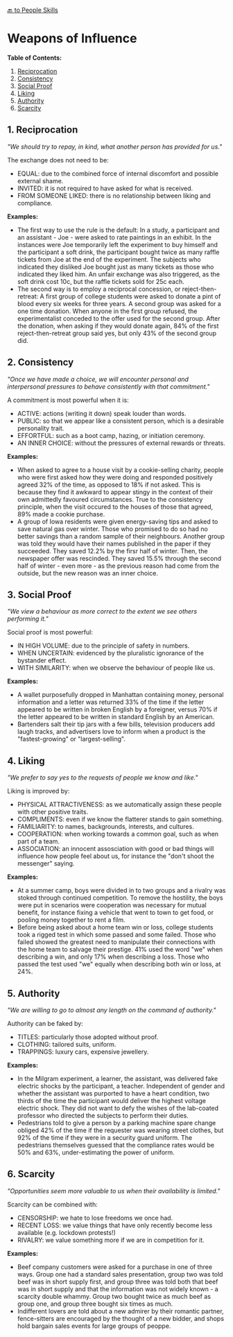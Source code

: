 [🔙 to People Skills](https://github.com/quantu-mc/quantu-mc/blob/main/people.md)

# Weapons of Influence

**Table of Contents:**
1. [Reciprocation](influence.md#1-reciprocation)
2. [Consistency](influence.md#2-consistency)
3. [Social Proof](influence.md#3-social-proof)
4. [Liking](influence.md#4-liking)
5. [Authority](influence.md#5-authority)
6. [Scarcity](influence.md#6-scarcity)

## 1. Reciprocation
*"We should try to repay, in kind, what another person has provided for us."*

The exchange does not need to be:
- EQUAL: due to the combined force of internal discomfort and possible external shame.
- INVITED: it is not required to have asked for what is received.
- FROM SOMEONE LIKED: there is no relationship between liking and compliance.

**Examples:**
- The first way to use the rule is the default: In a study, a participant and an assistant - Joe - were asked to rate paintings in an exhibit. In the instances were Joe temporarily left the experiment to buy himself and the participant a soft drink, the participant bought twice as many raffle tickets from Joe at the end of the experiment. The subjects who indicated they disliked Joe bought just as many tickets as those who indicated they liked him. An unfair exchange was also triggered, as the soft drink cost 10c, but the raffle tickets sold for 25c each.
- The second way is to employ a reciprocal concession, or reject-then-retreat: A first group of college students were asked to donate a pint of blood every six weeks for three years. A second group was asked for a one time donation. When anyone in the first group refused, the experimentalist conceded to the offer used for the second group. After the donation, when asking if they would donate again, 84% of the first reject-then-retreat group said yes, but only 43% of the second group did.

## 2. Consistency
*"Once we have made a choice, we will encounter personal and interpersonal pressures to behave consistently with that commitment."*

A commitment is most powerful when it is:
- ACTIVE: actions (writing it down) speak louder than words.
- PUBLIC: so that we appear like a consistent person, which is a desirable personality trait.
- EFFORTFUL: such as a boot camp, hazing, or initiation ceremony.
- AN INNER CHOICE: without the pressures of external rewards or threats.

**Examples:**
- When asked to agree to a house visit by a cookie-selling charity, people who were first asked how they were doing and responded positively agreed 32% of the time, as opposed to 18% if not asked. This is because they find it awkward to appear stingy in the context of their own admittedly favoured circumstances. True to the consistency principle, when the visit occured to the houses of those that agreed, 89% made a cookie purchase.
- A group of Iowa residents were given energy-saving tips and asked to save natural gas over winter. Those who promised to do so had no better savings than a random sample of their neighbours. Another group was told they would have their names published in the paper if they succeeded. They saved 12.2% by the firsr half of winter. Then, the newspaper offer was rescinded. They saved 15.5% through the second half of winter - even more - as the previous reason had come from the outside, but the new reason was an inner choice.

## 3. Social Proof
*"We view a behaviour as more correct to the extent we see others performing it."*

Social proof is most powerful:
- IN HIGH VOLUME: due to the principle of safety in numbers.
- WHEN UNCERTAIN: evidenced by the pluralistic ignorance of the bystander effect.
- WITH SIMILARITY: when we observe the behaviour of people like us.

**Examples:**
- A wallet purposefully dropped in Manhattan containing money, personal information and a letter was returned 33% of the time if the letter appeared to be written in broken English by a foreigner, versus 70% if the letter appeared to be written in standard English by an American.
- Bartenders salt their tip jars with a few bills, television producers add laugh tracks, and advertisers love to inform when a product is the "fastest-growing" or "largest-selling".

## 4. Liking
*"We prefer to say yes to the requests of people we know and like."*

Liking is improved by:
- PHYSICAL ATTRACTIVENESS: as we automatically assign these people with other positive traits.
- COMPLIMENTS: even if we know the flatterer stands to gain something.
- FAMILIARITY: to names, backgrounds, interests, and cultures.
- COOPERATION: when working towards a common goal, such as when part of a team.
- ASSOCIATION: an innocent assosciation with good or bad things will influence how people feel about us, for instance the "don't shoot the messenger" saying.

**Examples:**
- At a summer camp, boys were divided in to two groups and a rivalry was stoked through continued competition. To remove the hostility, the boys were put in scenarios were cooperation was necessary for mutual benefit, for instance fixing a vehicle that went to town to get food, or pooling money together to rent a film.
- Before being asked about a home team win or loss, college students took a rigged test in which some passed and some failed. Those who failed showed the greatest need to manipulate their connections with the home team to salvage their prestige. 41% used the word "we" when describing a win, and only 17% when describing a loss. Those who passed the test used "we" equally when describing both win or loss, at 24%.

## 5. Authority
*"We are willing to go to almost any length on the command of authority."*

Authority can be faked by:
- TITLES: particularly those adopted without proof.
- CLOTHING: tailored suits, uniform.
- TRAPPINGS: luxury cars, expensive jewellery.

**Examples:**
- In the Milgram experiment, a learner, the assistant, was delivered fake electric shocks by the participant, a teacher. Independent of gender and whether the assistant was purported to have a heart condition, two thirds of the time the participant would deliver the highest voltage electric shock. They did not want to defy the wishes of the lab-coated professor who directed the subjects to perform their duties.
- Pedestrians told to give a person by a parking machine spare change obliged 42% of the time if the requester was wearing street clothes, but 92% of the time if they were in a security guard uniform. The pedestrians themselves guessed that the compliance rates would be 50% and 63%, under-estimating the power of uniform.

## 6. Scarcity
*"Opportunities seem more valuable to us when their availability is limited."*

Scarcity can be combined with:
- CENSORSHIP: we hate to lose freedoms we once had.
- RECENT LOSS: we value things that have only recently become less available (e.g. lockdown protests!)
- RIVALRY: we value something more if we are in competition for it.

**Examples:**
- Beef company customers were asked for a purchase in one of three ways. Group one had a standard sales presentation, group two was told beef was in short supply first, and group three was told both that beef was in short supply and that the information was not widely known - a scarcity double whammy. Group two bought twice as much beef as group one, and group three bought six times as much.
- Indifferent lovers are told about a new admirer by their romantic partner, fence-sitters are encouraged by the thought of a new bidder, and shops hold bargain sales events for large groups of peoppe.
